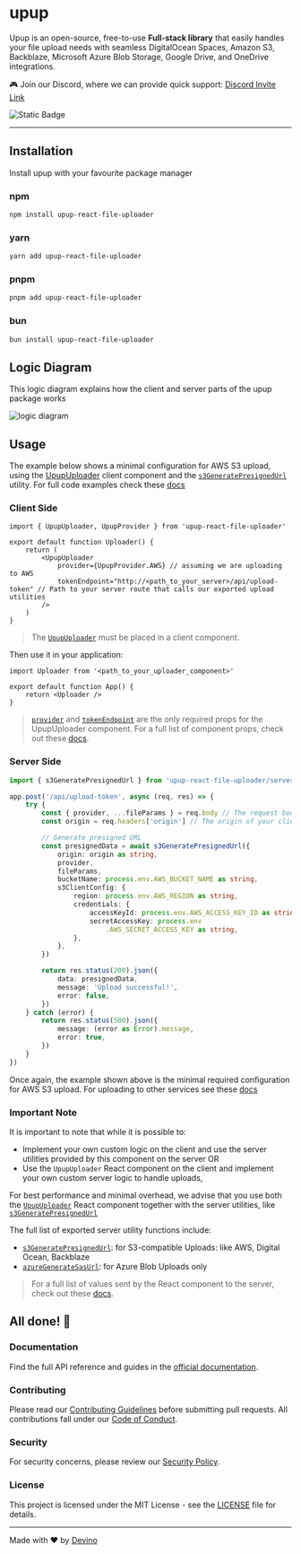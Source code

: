 # upup

Upup is an open-source, free-to-use **Full-stack library** that easily handles your file upload needs with seamless DigitalOcean Spaces, Amazon S3, Backblaze, Microsoft Azure Blob Storage, Google Drive, and OneDrive integrations.

🎮 Join our Discord, where we can provide quick support: [Discord Invite Link](https://discord.gg/ny5WUE9ayc)

![Static Badge](https://img.shields.io/badge/gzipped-206kb-4ba0f6)

---

## Installation

Install upup with your favourite package manager

### npm

```bash
npm install upup-react-file-uploader
```

### yarn

```bash
yarn add upup-react-file-uploader
```

### pnpm

```bash
pnpm add upup-react-file-uploader
```

### bun

```bash
bun install upup-react-file-uploader
```

## Logic Diagram

This logic diagram explains how the client and server parts of the upup package works

![logic diagram](https://i.ibb.co/8gzsPXqp/Screenshot-2025-01-30-at-14-10-24.png)

## Usage

The example below shows a minimal configuration for AWS S3 upload, using the [UpupUploader](https://upup-landing-page.vercel.app/docs/category/upupuploader) client component and the [`s3GeneratePresignedUrl`](https://upup-landing-page.vercel.app/docs/api-reference/s3-generate-presigned-url) utility. For full code examples check these [docs](https://upup-landing-page.vercel.app/docs/code-examples)

### Client Side

```tsx
import { UpupUploader, UpupProvider } from 'upup-react-file-uploader'

export default function Uploader() {
    return (
        <UpupUploader
            provider={UpupProvider.AWS} // assuming we are uploading to AWS
            tokenEndpoint="http://<path_to_your_server>/api/upload-token" // Path to your server route that calls our exported upload utilities
        />
    )
}
```

> The [`UpupUploader`](https://upup-landing-page.vercel.app/docs/category/upupuploader) must be placed in a client component.

Then use it in your application:

```tsx
import Uploader from '<path_to_your_uploader_component>'

export default function App() {
    return <Uploader />
}
```

> [`provider`](https://upup-landing-page.vercel.app/docs/api-reference/upupuploader/required-props#provider) and [`tokenEndpoint`](https://upup-landing-page.vercel.app/docs/api-reference/upupuploader/required-props#tokenendpoint) are the only required props for the UpupUploader component. For a full list of component props, check out these [docs](https://upup-landing-page.vercel.app/docs/category/upupuploader).

### Server Side

```ts
import { s3GeneratePresignedUrl } from 'upup-react-file-uploader/server'

app.post('/api/upload-token', async (req, res) => {
    try {
        const { provider, ...fileParams } = req.body // The request body sent from the `UpupUploader` client component
        const origin = req.headers['origin'] // The origin of your client application

        // Generate presigned URL
        const presignedData = await s3GeneratePresignedUrl({
            origin: origin as string,
            provider,
            fileParams,
            bucketName: process.env.AWS_BUCKET_NAME as string,
            s3ClientConfig: {
                region: process.env.AWS_REGION as string,
                credentials: {
                    accessKeyId: process.env.AWS_ACCESS_KEY_ID as string,
                    secretAccessKey: process.env
                        .AWS_SECRET_ACCESS_KEY as string,
                },
            },
        })

        return res.status(200).json({
            data: presignedData,
            message: 'Upload successful!',
            error: false,
        })
    } catch (error) {
        return res.status(500).json({
            message: (error as Error).message,
            error: true,
        })
    }
})
```

Once again, the example shown above is the minimal required configuration for AWS S3 upload. For uploading to other services see these [docs](https://upup-landing-page.vercel.app/docs/code-examples)

### Important Note

It is important to note that while it is possible to:

-   Implement your own custom logic on the client and use the server utilities provided by this component on the server OR
-   Use the `UpupUploader` React component on the client and implement your own custom server logic to handle uploads,

For best performance and minimal overhead, we advise that you use both the [`UpupUploader`](https://upup-landing-page.vercel.app/docs/category/upupuploader) React component together with the server utilities, like [`s3GeneratePresignedUrl`](https://upup-landing-page.vercel.app/docs/api-reference/s3-generate-presigned-url)

The full list of exported server utility functions include:

-   [`s3GeneratePresignedUrl`](https://upup-landing-page.vercel.app/docs/api-reference/s3-generate-presigned-url): for S3-compatible Uploads: like AWS, Digital Ocean, Backblaze
-   [`azureGenerateSasUrl`](https://upup-landing-page.vercel.app/docs/api-reference/azure-generate-sas-url): for Azure Blob Uploads only

> For a full list of values sent by the React component to the server, check out these [docs](https://upup-landing-page.vercel.app/docs/api-reference/upupuploader/required-props#tokenendpoint).

## All done! 🎉

### Documentation

Find the full API reference and guides in the [official documentation](https://upup-landing-page.vercel.app/docs).

### Contributing

Please read our [Contributing Guidelines](CONTRIBUTING) before submitting pull requests. All contributions fall under our [Code of Conduct](CODE_OF_CONDUCT).

### Security

For security concerns, please review our [Security Policy](SECURITY).

### License

This project is licensed under the MIT License - see the [LICENSE](LICENSE) file for details.

---

Made with ❤️ by [Devino](https://devino.ca/)
